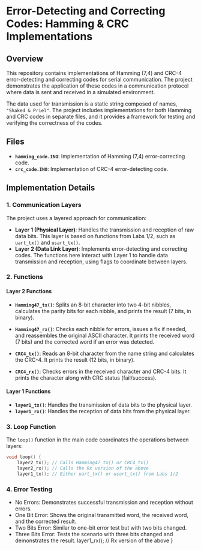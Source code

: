 # Error-Detecting and Correcting Codes: Hamming & CRC Implementations

## Overview

This repository contains implementations of Hamming (7,4) and CRC-4 error-detecting and correcting codes for serial communication. The project demonstrates the application of these codes in a communication protocol where data is sent and received in a simulated environment.

The data used for transmission is a static string composed of names, `"Shaked & Priel"`. The project includes implementations for both Hamming and CRC codes in separate files, and it provides a framework for testing and verifying the correctness of the codes.

## Files

- **`hamming_code.INO`**: Implementation of Hamming (7,4) error-correcting code.
- **`crc_code.INO`**: Implementation of CRC-4 error-detecting code.
  
## Implementation Details

### 1. Communication Layers

The project uses a layered approach for communication:

- **Layer 1 (Physical Layer)**: Handles the transmission and reception of raw data bits. This layer is based on functions from Labs 1/2, such as `uart_tx()` and `usart_tx()`.
- **Layer 2 (Data Link Layer)**: Implements error-detecting and correcting codes. The functions here interact with Layer 1 to handle data transmission and reception, using flags to coordinate between layers.

### 2. Functions

#### Layer 2 Functions

- **`Hamming47_tx()`**: Splits an 8-bit character into two 4-bit nibbles, calculates the parity bits for each nibble, and prints the result (7 bits, in binary).
- **`Hamming47_rx()`**: Checks each nibble for errors, issues a fix if needed, and reassembles the original ASCII character. It prints the received word (7 bits) and the corrected word if an error was detected.

- **`CRC4_tx()`**: Reads an 8-bit character from the name string and calculates the CRC-4. It prints the result (12 bits, in binary).
- **`CRC4_rx()`**: Checks errors in the received character and CRC-4 bits. It prints the character along with CRC status (fail/success).

#### Layer 1 Functions

- **`layer1_tx()`**: Handles the transmission of data bits to the physical layer.
- **`layer1_rx()`**: Handles the reception of data bits from the physical layer.

### 3. Loop Function

The `loop()` function in the main code coordinates the operations between layers:

```cpp
void loop() {
    layer2_tx(); // Calls Hamming47_tx() or CRC4_tx()
    layer2_rx(); // Calls the Rx version of the above
    layer1_tx(); // Either uart_tx() or usart_tx() from Labs 1/2
```

### 4. Error Testing
* No Errors: Demonstrates successful transmission and reception without errors.
* One Bit Error: Shows the original transmitted word, the received word, and the corrected result.
* Two Bits Error: Similar to one-bit error test but with two bits changed.
* Three Bits Error: Tests the scenario with three bits changed and demonstrates the result.
    layer1_rx(); // Rx version of the above
}
